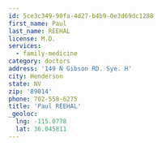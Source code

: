 ```yaml
---
id: 5ce3c349-90fa-4d27-b4b9-0e3d69dc1288
first_name: Paul
last_name: REEHAL
license: M.D.
services:
  - family-medicine
category: doctors
address: '149 N Gibson RD. Sye. H'
city: Henderson
state: NV
zip: '89014'
phone: 702-558-6275
title: 'Paul REEHAL'
_geoloc:
  lng: -115.0778
  lat: 36.045811
---
```

